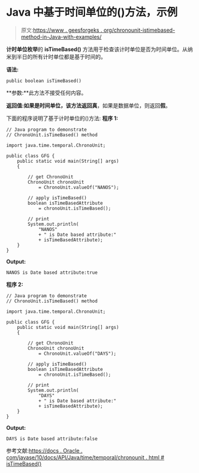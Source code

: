 # Java 中基于时间单位的()方法，示例

> 原文:[https://www . geesforgeks . org/chronounit-istimebased-method-in-Java-with-examples/](https://www.geeksforgeeks.org/chronounit-istimebased-method-in-java-with-examples/)

**计时单位枚举**的 **isTimeBased()** 方法用于检查该计时单位是否为时间单位。从纳米到半日的所有计时单位都是基于时间的。

**语法:**

```
public boolean isTimeBased()

```

**参数:**此方法不接受任何内容。

**返回值:**如果是时间单位，该方法返回**真**，如果是数据单位，则返回**假**。

下面的程序说明了基于计时单位的()方法:
**程序 1:**

```
// Java program to demonstrate
// ChronoUnit.isTimeBased() method

import java.time.temporal.ChronoUnit;

public class GFG {
    public static void main(String[] args)
    {

        // get ChronoUnit
        ChronoUnit chronoUnit
            = ChronoUnit.valueOf("NANOS");

        // apply isTimeBased()
        boolean isTimeBasedAttribute
            = chronoUnit.isTimeBased();

        // print
        System.out.println(
            "NANOS"
            + " is Date based attribute:"
            + isTimeBasedAttribute);
    }
}
```

**Output:**

```
NANOS is Date based attribute:true

```

**程序 2:**

```
// Java program to demonstrate
// ChronoUnit.isTimeBased() method

import java.time.temporal.ChronoUnit;

public class GFG {
    public static void main(String[] args)
    {

        // get ChronoUnit
        ChronoUnit chronoUnit
            = ChronoUnit.valueOf("DAYS");

        // apply isTimeBased()
        boolean isTimeBasedAttribute
            = chronoUnit.isTimeBased();

        // print
        System.out.println(
            "DAYS"
            + " is Date based attribute:"
            + isTimeBasedAttribute);
    }
}
```

**Output:**

```
DAYS is Date based attribute:false

```

参考文献:[https://docs . Oracle . com/javase/10/docs/API/Java/time/temporal/chronounit . html # isTimeBased()](https://docs.oracle.com/javase/10/docs/api/java/time/temporal/ChronoUnit.html#isTimeBased())